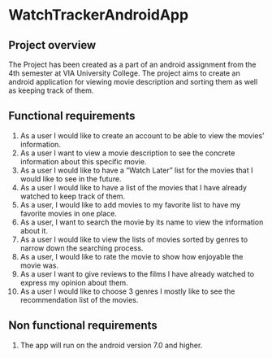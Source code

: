 # WatchTrackerAndroidApp

## Project overview
The Project has been created as a part of an android assignment from the 4th semester at VIA University College. The project aims to create an android application for viewing movie description and sorting them as well as keeping track of them.

## Functional requirements
1.	As a user I would like to create an account to be able to view the movies’ information.
2.	As a user I want to view a movie description to see the concrete information about this specific movie.
3.	As a user I would like to have a “Watch Later” list for the movies that I would like to see in the future.
4.	As a user I would like to have a list of the movies that I have already watched to keep track of them.
5.	As a user, I would like to add movies to my favorite list to have my favorite movies in one place.
6.	As a user, I want to search the movie by its name to view the information about it. 
7.	As a user I would like to view the lists of movies sorted by genres to narrow down the searching process. 
8.	As a user, I would like to rate the movie to show how enjoyable the movie was.
9.	As a user I want to give reviews to the films I have already watched to express my opinion about them.
10.	As a user I would like to choose 3 genres I mostly like to see the recommendation list of the movies.

## Non functional requirements
1. The app will run on the android version 7.0 and higher.

